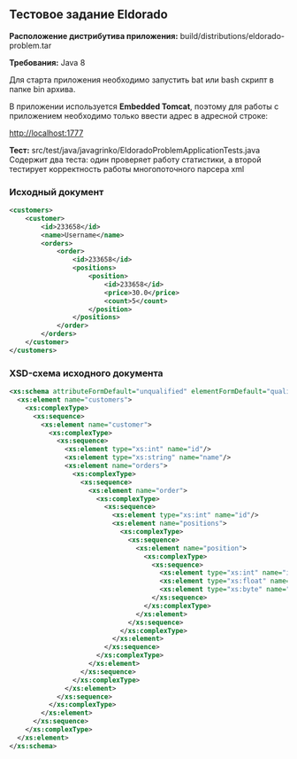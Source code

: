 ## Тестовое задание Eldorado

**Расположение дистрибутива приложения:** build/distributions/eldorado-problem.tar

**Требования:** Java 8

Для старта приложения необходимо запустить bat или bash скрипт в папке bin архива.

В приложении используется **Embedded Tomcat**, поэтому для работы с приложением необходимо только ввести адрес в адресной строке:

[http://localhost:1777](http://localhost:1777)

**Тест:** src/test/java/javagrinko/EldoradoProblemApplicationTests.java
Содержит два теста: один проверяет работу статистики, а второй тестирует корректность работы многопоточного парсера xml

### Исходный документ
```xml
<customers>
	<customer>
		<id>233658</id>
		<name>Username</name>
		<orders>
			<order>
				<id>233658</id>
				<positions>
					<position>
						<id>233658</id>
						<price>30.0</price>
						<count>5</count>
					</position>
				</positions>
			</order>
		</orders>
	</customer>
</customers>
```
### XSD-схема исходного документа
```xml
<xs:schema attributeFormDefault="unqualified" elementFormDefault="qualified" xmlns:xs="http://www.w3.org/2001/XMLSchema">
  <xs:element name="customers">
    <xs:complexType>
      <xs:sequence>
        <xs:element name="customer">
          <xs:complexType>
            <xs:sequence>
              <xs:element type="xs:int" name="id"/>
              <xs:element type="xs:string" name="name"/>
              <xs:element name="orders">
                <xs:complexType>
                  <xs:sequence>
                    <xs:element name="order">
                      <xs:complexType>
                        <xs:sequence>
                          <xs:element type="xs:int" name="id"/>
                          <xs:element name="positions">
                            <xs:complexType>
                              <xs:sequence>
                                <xs:element name="position">
                                  <xs:complexType>
                                    <xs:sequence>
                                      <xs:element type="xs:int" name="id"/>
                                      <xs:element type="xs:float" name="price"/>
                                      <xs:element type="xs:byte" name="count"/>
                                    </xs:sequence>
                                  </xs:complexType>
                                </xs:element>
                              </xs:sequence>
                            </xs:complexType>
                          </xs:element>
                        </xs:sequence>
                      </xs:complexType>
                    </xs:element>
                  </xs:sequence>
                </xs:complexType>
              </xs:element>
            </xs:sequence>
          </xs:complexType>
        </xs:element>
      </xs:sequence>
    </xs:complexType>
  </xs:element>
</xs:schema>
```
